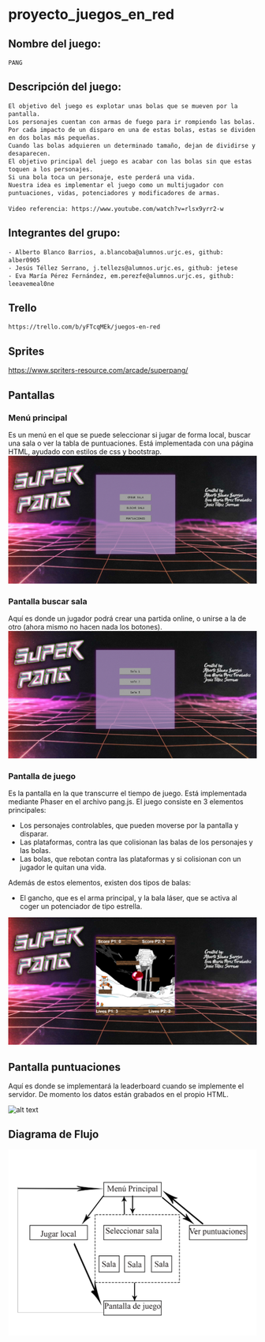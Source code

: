 ﻿# proyecto_juegos_en_red

## Nombre del juego:
	PANG

## Descripción del juego:
	El objetivo del juego es explotar unas bolas que se mueven por la pantalla.
	Los personajes cuentan con armas de fuego para ir rompiendo las bolas. 
	Por cada impacto de un disparo en una de estas bolas, estas se dividen en dos bolas más pequeñas.
	Cuando las bolas adquieren un determinado tamaño, dejan de dividirse y desaparecen.
	El objetivo principal del juego es acabar con las bolas sin que estas toquen a los personajes.
	Si una bola toca un personaje, este perderá una vida.
	Nuestra idea es implementar el juego como un multijugador con puntuaciones, vidas, potenciadores y modificadores de armas.

	Video referencia: https://www.youtube.com/watch?v=rlsx9yrr2-w

## Integrantes del grupo:
    - Alberto Blanco Barrios, a.blancoba@alumnos.urjc.es, github: alber0905
    - Jesús Téllez Serrano, j.tellezs@alumnos.urjc.es, github: jetese
    - Eva María Pérez Fernández, em.perezfe@alumnos.urjc.es, github: leeavemeal0ne

## Trello
    https://trello.com/b/yFTcqMEk/juegos-en-red


## Sprites
https://www.spriters-resource.com/arcade/superpang/

## Pantallas

### Menú principal

Es un menú en el que se puede seleccionar si jugar de forma local, buscar una sala o ver la tabla de puntuaciones. 
Está implementada con una página HTML, ayudado con estilos de css y bootstrap. 
![alt text](/pang_online/screenshots/menuprincipal.png)

### Pantalla buscar sala 
Aquí es donde un jugador podrá crear una partida online, o unirse a la de otro (ahora mismo no hacen nada los botones).
![alt text](/pang_online/screenshots/seleccionsala.png)

### Pantalla de juego
Es la pantalla en la que transcurre el tiempo de juego. Está implementada mediante Phaser en el archivo pang.js.
El juego consiste en 3 elementos principales:
- Los personajes controlables, que pueden moverse por la pantalla y disparar.
- Las plataformas, contra las que colisionan las balas de los personajes y las bolas.
- Las bolas, que rebotan contra las plataformas y si colisionan con un jugador le quitan una vida.

Además de estos elementos, existen dos tipos de balas: 
- El gancho, que es el arma principal, y la bala láser, que se activa al coger un potenciador de tipo estrella.

![alt text](/pang_online/screenshots/partida.png)

## Pantalla puntuaciones
Aquí es donde se implementará la leaderboard cuando se implemente el servidor. De momento los datos están grabados
en el propio HTML.

![alt text](/pang_online/screenshots/puntuaciones.png)

## Diagrama de Flujo

![alt text](/pang_online/screenshots/Diagrama_de_flujo.png)

